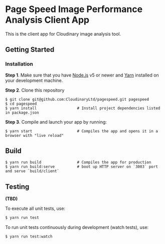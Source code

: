 # Page Speed Image Performance Analysis Client App

This is the client app for Cloudinary image analysis tool.


## Getting Started

### Installation

**Step 1**. Make sure that you have [Node.js](https://nodejs.org/) v5 or newer and
[Yarn](https://yarnpkg.com/) installed on your development machine.

**Step 2**. Clone this repository

```shell
$ git clone git@github.com:CloudinaryLtd/pagespeed.git pagespeed
$ cd pagespeed
$ yarn install                  # Install project dependencies listed in package.json
```

**Step 3**. Compile and launch your app by running:

```shell
$ yarn start                    # Compiles the app and opens it in a browser with "live reload"
```

## Build

```shell
$ yarn run build                # Compiles the app for production
$ yarn run build:serve          # boot up HTTP server on `3003` port and serve `build/client`
```

## Testing

**(TBD)**

To execute all unit tests, use:

```sh
$ yarn run test
```

To run unit tests continuously during development (watch tests), use:

```sh
$ yarn run test:watch
```
